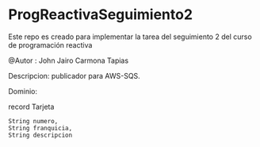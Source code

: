 # ProgReactivaSeguimiento2
Este repo es creado para implementar la tarea del seguimiento 2 del curso de programación reactiva

@Autor : John Jairo Carmona Tapias

Descripcion: publicador para AWS-SQS.

Dominio:

record Tarjeta

    String numero,
    String franquicia,
    String descripcion
